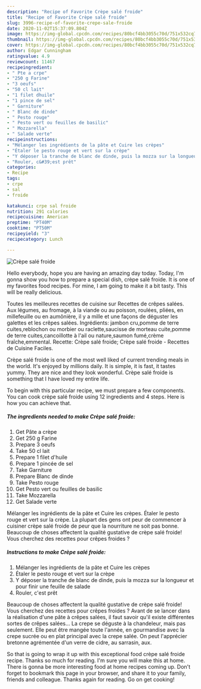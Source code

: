 ```yaml
---
description: "Recipe of Favorite Crèpe salé froide"
title: "Recipe of Favorite Crèpe salé froide"
slug: 3996-recipe-of-favorite-crepe-sale-froide
date: 2020-11-02T15:37:09.804Z
image: https://img-global.cpcdn.com/recipes/80bcf4bb3055c70d/751x532cq70/crepe-sale-froide-photo-principale-de-la-recette.jpg
thumbnail: https://img-global.cpcdn.com/recipes/80bcf4bb3055c70d/751x532cq70/crepe-sale-froide-photo-principale-de-la-recette.jpg
cover: https://img-global.cpcdn.com/recipes/80bcf4bb3055c70d/751x532cq70/crepe-sale-froide-photo-principale-de-la-recette.jpg
author: Edgar Cunningham
ratingvalue: 4.9
reviewcount: 11467
recipeingredient:
- " Pte a crpe"
- "250 g Farine"
- "3 oeufs"
- "50 cl lait"
- "1 filet dhuile"
- "1 pince de sel"
- " Garniture"
- " Blanc de dinde"
- " Pesto rouge"
- " Pesto vert ou feuilles de basilic"
- " Mozzarella"
- " Salade verte"
recipeinstructions:
- "Mélanger les ingrédients de la pâte et Cuire les crèpes"
- "Étaler le pesto rouge et vert sur la crèpe"
- "Y déposer la tranche de blanc de dinde, puis la mozza sur la longueur et pour finir une feuille de salade"
- "Rouler, c&#39;est prêt"
categories:
- Recipe
tags:
- crpe
- sal
- froide

katakunci: crpe sal froide 
nutrition: 291 calories
recipecuisine: American
preptime: "PT40M"
cooktime: "PT50M"
recipeyield: "3"
recipecategory: Lunch

---
```



![Crèpe salé froide](https://img-global.cpcdn.com/recipes/80bcf4bb3055c70d/751x532cq70/crepe-sale-froide-photo-principale-de-la-recette.jpg)

Hello everybody, hope you are having an amazing day today. Today, I'm gonna show you how to prepare a special dish, crèpe salé froide. It is one of my favorites food recipes. For mine, I am going to make it a bit tasty. This will be really delicious.

Toutes les meilleures recettes de cuisine sur Recettes de crêpes salées. Aux légumes, au fromage, à la viande ou au poisson, roulées, pliées, en millefeuille ou en aumônière, il y a mille et une façons de déguster les galettes et les crêpes salées. Ingrédients: jambon cru,pomme de terre cuites,reblochon ou morbier ou raclette,saucisse de morteau cuite,pomme de terre cuites,cancoillotte à l&#39;ail ou nature,saumon fumé,crème fraîche,emmental. Recette: Crèpe salé froide; Crèpe salé froide - Recettes de Cuisine Faciles.

Crèpe salé froide is one of the most well liked of current trending meals in the world. It's enjoyed by millions daily. It is simple, it is fast, it tastes yummy. They are nice and they look wonderful. Crèpe salé froide is something that I have loved my entire life.


To begin with this particular recipe, we must prepare a few components. You can cook crèpe salé froide using 12 ingredients and 4 steps. Here is how you can achieve that.

<!--inarticleads1-->

##### The ingredients needed to make Crèpe salé froide:

1. Get  Pâte a crèpe
1. Get 250 g Farine
1. Prepare 3 oeufs
1. Take 50 cl lait
1. Prepare 1 filet d&#39;huile
1. Prepare 1 pincée de sel
1. Take  Garniture
1. Prepare  Blanc de dinde
1. Take  Pesto rouge
1. Get  Pesto vert ou feuilles de basilic
1. Take  Mozzarella
1. Get  Salade verte


Mélanger les ingrédients de la pâte et Cuire les crèpes. Étaler le pesto rouge et vert sur la crèpe. La plupart des gens ont peur de commencer à cuisiner crèpe salé froide de peur que la nourriture ne soit pas bonne. Beaucoup de choses affectent la qualité gustative de crèpe salé froide! Vous cherchez des recettes pour crêpes froides ? 

<!--inarticleads2-->

##### Instructions to make Crèpe salé froide:

1. Mélanger les ingrédients de la pâte et Cuire les crèpes
1. Étaler le pesto rouge et vert sur la crèpe
1. Y déposer la tranche de blanc de dinde, puis la mozza sur la longueur et pour finir une feuille de salade
1. Rouler, c&#39;est prêt


Beaucoup de choses affectent la qualité gustative de crèpe salé froide! Vous cherchez des recettes pour crêpes froides ? Avant de se lancer dans la réalisation d&#39;une pâte à crêpes salées, il faut savoir qu&#39;il existe différentes sortes de crêpes salées… La crepe se déguste à la chandeleur, mais pas seulement. Elle peut être mangée toute l&#39;année, en gourmandise avec la crepe sucrée ou en plat principal avec la crepe salée. On peut l&#39;apprécier bretonne agrémentée d&#39;un verre de cidre, au sarrasin, aux. 

So that is going to wrap it up with this exceptional food crèpe salé froide recipe. Thanks so much for reading. I'm sure you will make this at home. There is gonna be more interesting food at home recipes coming up. Don't forget to bookmark this page in your browser, and share it to your family, friends and colleague. Thanks again for reading. Go on get cooking!

